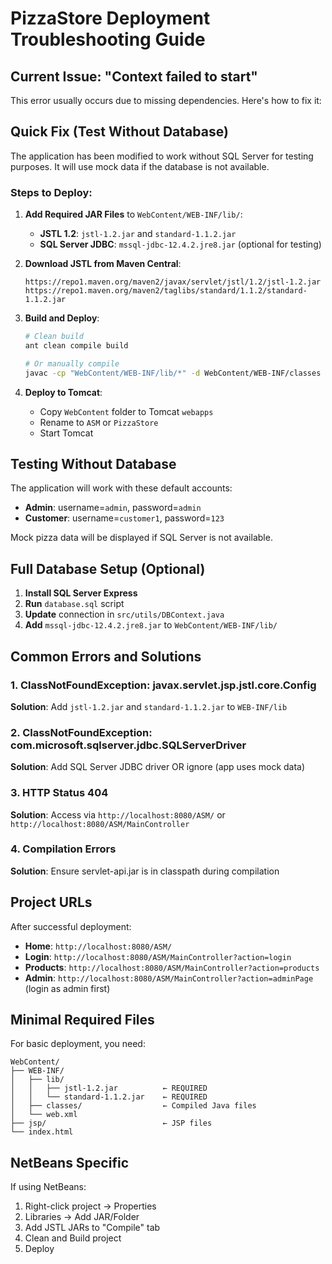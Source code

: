 # PizzaStore Deployment Troubleshooting Guide

## Current Issue: "Context failed to start"

This error usually occurs due to missing dependencies. Here's how to fix it:

## Quick Fix (Test Without Database)

The application has been modified to work without SQL Server for testing purposes. It will use mock data if the database is not available.

### Steps to Deploy:

1. **Add Required JAR Files** to `WebContent/WEB-INF/lib/`:
   - **JSTL 1.2**: `jstl-1.2.jar` and `standard-1.1.2.jar`
   - **SQL Server JDBC**: `mssql-jdbc-12.4.2.jre8.jar` (optional for testing)

2. **Download JSTL from Maven Central**:
   ```
   https://repo1.maven.org/maven2/javax/servlet/jstl/1.2/jstl-1.2.jar
   https://repo1.maven.org/maven2/taglibs/standard/1.1.2/standard-1.1.2.jar
   ```

3. **Build and Deploy**:
   ```bash
   # Clean build
   ant clean compile build
   
   # Or manually compile
   javac -cp "WebContent/WEB-INF/lib/*" -d WebContent/WEB-INF/classes src/**/*.java
   ```

4. **Deploy to Tomcat**:
   - Copy `WebContent` folder to Tomcat `webapps`
   - Rename to `ASM` or `PizzaStore`
   - Start Tomcat

## Testing Without Database

The application will work with these default accounts:
- **Admin**: username=`admin`, password=`admin`
- **Customer**: username=`customer1`, password=`123`

Mock pizza data will be displayed if SQL Server is not available.

## Full Database Setup (Optional)

1. **Install SQL Server Express**
2. **Run** `database.sql` script
3. **Update** connection in `src/utils/DBContext.java`
4. **Add** `mssql-jdbc-12.4.2.jre8.jar` to `WebContent/WEB-INF/lib/`

## Common Errors and Solutions

### 1. ClassNotFoundException: javax.servlet.jsp.jstl.core.Config
**Solution**: Add `jstl-1.2.jar` and `standard-1.1.2.jar` to `WEB-INF/lib`

### 2. ClassNotFoundException: com.microsoft.sqlserver.jdbc.SQLServerDriver
**Solution**: Add SQL Server JDBC driver OR ignore (app uses mock data)

### 3. HTTP Status 404
**Solution**: Access via `http://localhost:8080/ASM/` or `http://localhost:8080/ASM/MainController`

### 4. Compilation Errors
**Solution**: Ensure servlet-api.jar is in classpath during compilation

## Project URLs

After successful deployment:
- **Home**: `http://localhost:8080/ASM/`
- **Login**: `http://localhost:8080/ASM/MainController?action=login`
- **Products**: `http://localhost:8080/ASM/MainController?action=products`
- **Admin**: `http://localhost:8080/ASM/MainController?action=adminPage` (login as admin first)

## Minimal Required Files

For basic deployment, you need:
```
WebContent/
├── WEB-INF/
│   ├── lib/
│   │   ├── jstl-1.2.jar          ← REQUIRED
│   │   └── standard-1.1.2.jar    ← REQUIRED
│   ├── classes/                  ← Compiled Java files
│   └── web.xml
├── jsp/                          ← JSP files
└── index.html
```

## NetBeans Specific

If using NetBeans:
1. Right-click project → Properties
2. Libraries → Add JAR/Folder
3. Add JSTL JARs to "Compile" tab
4. Clean and Build project
5. Deploy